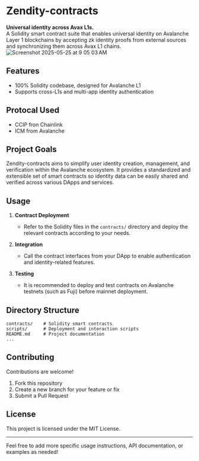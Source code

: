  
# Zendity-contracts

**Universal identity across Avax L1s.**  
A Solidity smart contract suite that enables universal identity on Avalanche Layer 1 blockchains by accepting zk identity proofs from external sources and synchronizing them across Avax L1 chains.
![Screenshot 2025-05-25 at 9 05 03 AM](https://github.com/user-attachments/assets/83793342-5927-4c92-a66e-182e7d0f36a1)


## Features

- 100% Solidity codebase, designed for Avalanche L1
- Supports cross-L1s and multi-app identity authentication

## Protocal Used 
- CCIP fron Chainlink
- ICM from Avalanche

## Project Goals

Zendity-contracts aims to simplify user identity creation, management, and verification within the Avalanche ecosystem. It provides a standardized and extensible set of smart contracts so identity data can be easily shared and verified across various DApps and services.

## Usage

1. **Contract Deployment**  
   - Refer to the Solidity files in the `contracts/` directory and deploy the relevant contracts according to your needs.

2. **Integration**  
   - Call the contract interfaces from your DApp to enable authentication and identity-related features.

3. **Testing**  
   - It is recommended to deploy and test contracts on Avalanche testnets (such as Fuji) before mainnet deployment.

## Directory Structure

```
contracts/    # Solidity smart contracts
scripts/      # Deployment and interaction scripts
README.md     # Project documentation
...
```

## Contributing

Contributions are welcome!

1. Fork this repository
2. Create a new branch for your feature or fix
3. Submit a Pull Request

## License

This project is licensed under the MIT License.

---

Feel free to add more specific usage instructions, API documentation, or examples as needed!
